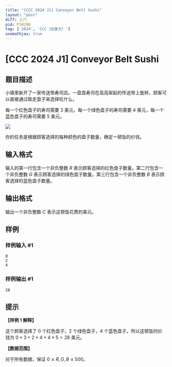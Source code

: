 ```yaml
---
title: "[CCC 2024 J1] Conveyor Belt Sushi"
layout: "post"
diff: 入门
pid: P10290
tag: ['2024', 'CCC（加拿大）']
usemathjax: true
---
```


# [CCC 2024 J1] Conveyor Belt Sushi
## 题目描述

小镇里新开了一家传送带寿司店。一盘盘寿司在高高架起的传送带上旋转，顾客可以直接通过取走盘子来选择吃什么。

每一个红色盘子的寿司需要 $3$ 美元，每一个绿色盘子的寿司需要 $4$ 美元，每一个蓝色盘子的寿司需要 $5$ 美元。

![](https://cdn.luogu.com.cn/upload/image_hosting/yy1kg2a9.png)

你的任务是根据顾客选择的每种颜色的盘子数量，确定一顿饭的价钱。
## 输入格式

输入的第一行包含一个非负整数 $R$ 表示顾客选择的红色盘子数量。第二行包含一个非负整数 $G$ 表示顾客选择的绿色盘子数量。第三行包含一个非负整数 $B$ 表示顾客选择的蓝色盘子数量。

## 输出格式

输出一个非负整数 $C$ 表示这顿饭花费的美元。

## 样例

### 样例输入 #1
```
0
2
4

```
### 样例输出 #1
```
28

```
## 提示

**【样例 1 解释】**

这个顾客选择了 $0$ 个红色盘子，$2$ 个绿色盘子，$4$ 个蓝色盘子。所以这顿饭的价钱为 $0 \times 3 + 2 \times 4 + 4 \times 5 = 28$ 美元。

**【数据范围】**

对于所有数据，保证 $0\leq R,G,B\leq 500$。
